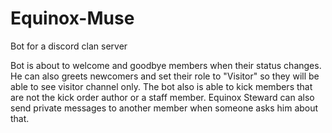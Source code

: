 # Equinox-Muse
Bot for a discord clan server

Bot is about to welcome and goodbye members when their status changes.
He can also greets newcomers and set their role to "Visitor" so they will be able to see visitor channel only.
The bot also is able to kick members that are not the kick order author or a staff member.
Equinox Steward can also send private messages to another member when someone asks him about that.
